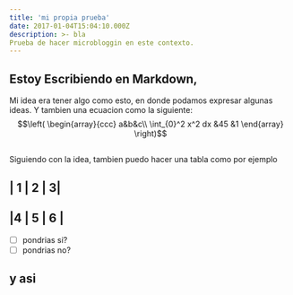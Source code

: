 ```yaml
---
title: 'mi propia prueba'
date: 2017-01-04T15:04:10.000Z
description: >- bla 
Prueba de hacer microbloggin en este contexto.
---
```

## Estoy Escribiendo en Markdown,

Mi idea era tener algo como esto, en donde podamos expresar algunas ideas. Y tambien una ecuacion como la siguiente: 
$$\left(
\begin{array}{ccc}
a&b&c\\
\int_{0}^2 x^2 dx &45 &1 
\end{array} 
\right)$$

## 
Siguiendo con la idea, tambien puedo hacer una tabla como por ejemplo

| 1 | 2 | 3|
------------
|4 | 5 | 6 |
------------ 
 
- [ ] pondrias si? 
- [ ] pondrias no? 
## y asi
